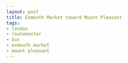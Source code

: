 ```yaml
---
layout: post
title: Exmouth Market toward Mount Pleasant
tags:
- london
- routemaster
- bus
- exmouth market
- mount pleasant
---
```

[]()
